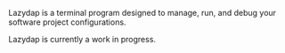Lazydap is a terminal program designed to manage, run, and debug your software project configurations.

Lazydap is currently a work in progress.
